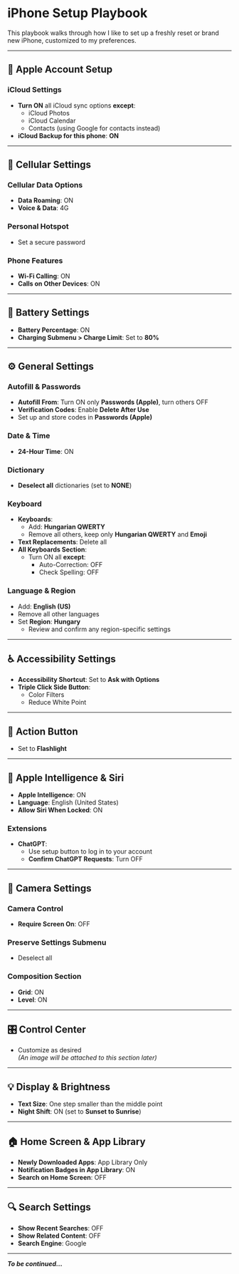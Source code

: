 # iPhone Setup Playbook

This playbook walks through how I like to set up a freshly reset or brand new iPhone, customized to my preferences.

---

## 🧾 Apple Account Setup

### iCloud Settings
- **Turn ON** all iCloud sync options **except**:
  - iCloud Photos
  - iCloud Calendar
  - Contacts (using Google for contacts instead)
- **iCloud Backup for this phone**: **ON**

---

## 📡 Cellular Settings

### Cellular Data Options
- **Data Roaming**: ON  
- **Voice & Data**: 4G

### Personal Hotspot
- Set a secure password

### Phone Features
- **Wi-Fi Calling**: ON  
- **Calls on Other Devices**: ON

---

## 🔋 Battery Settings

- **Battery Percentage**: ON  
- **Charging Submenu > Charge Limit**: Set to **80%**

---

## ⚙️ General Settings

### Autofill & Passwords
- **Autofill From**: Turn ON only **Passwords (Apple)**, turn others OFF
- **Verification Codes**: Enable **Delete After Use**
- Set up and store codes in **Passwords (Apple)**

### Date & Time
- **24-Hour Time**: ON

### Dictionary
- **Deselect all** dictionaries (set to **NONE**)

### Keyboard
- **Keyboards**:
  - Add: **Hungarian QWERTY**
  - Remove all others, keep only **Hungarian QWERTY** and **Emoji**
- **Text Replacements**: Delete all
- **All Keyboards Section**:
  - Turn ON all **except**:
    - Auto-Correction: OFF  
    - Check Spelling: OFF

### Language & Region
- Add: **English (US)**
- Remove all other languages
- Set **Region**: **Hungary**
  - Review and confirm any region-specific settings

---

## ♿ Accessibility Settings

- **Accessibility Shortcut**: Set to **Ask with Options**
- **Triple Click Side Button**:
  - Color Filters
  - Reduce White Point

---

## 🔘 Action Button

- Set to **Flashlight**

---

## 🧠 Apple Intelligence & Siri

- **Apple Intelligence**: ON
- **Language**: English (United States)
- **Allow Siri When Locked**: ON

### Extensions
- **ChatGPT**:
  - Use setup button to log in to your account
  - **Confirm ChatGPT Requests**: Turn OFF

---

## 📸 Camera Settings

### Camera Control
- **Require Screen On**: OFF

### Preserve Settings Submenu
- Deselect all

### Composition Section
- **Grid**: ON  
- **Level**: ON

---

## 🎛️ Control Center

- Customize as desired  
  _(An image will be attached to this section later)_

---

## 💡 Display & Brightness

- **Text Size**: One step smaller than the middle point
- **Night Shift**: ON (set to **Sunset to Sunrise**)

---

## 🏠 Home Screen & App Library

- **Newly Downloaded Apps**: App Library Only  
- **Notification Badges in App Library**: ON  
- **Search on Home Screen**: OFF

---

## 🔍 Search Settings

- **Show Recent Searches**: OFF  
- **Show Related Content**: OFF  
- **Search Engine**: Google

---

_**To be continued...**_